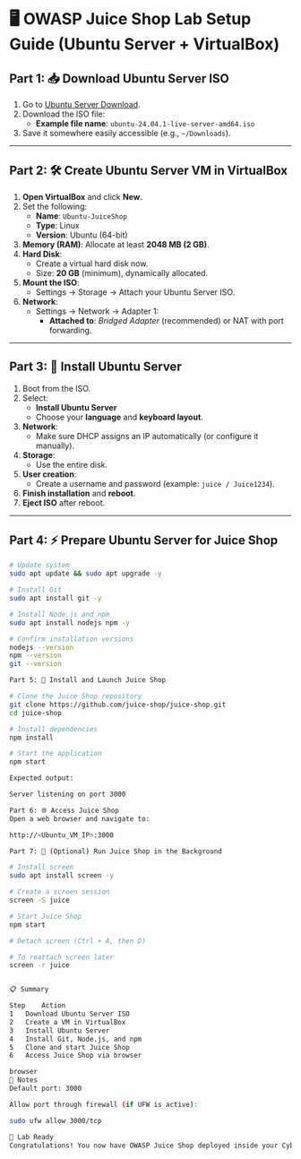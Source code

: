 # 🖥️ OWASP Juice Shop Lab Setup Guide (Ubuntu Server + VirtualBox)

## Part 1: 📥 Download Ubuntu Server ISO

1. Go to [Ubuntu Server Download](https://releases.ubuntu.com/24.04/).
2. Download the ISO file:
   - **Example file name**: `ubuntu-24.04.1-live-server-amd64.iso`
3. Save it somewhere easily accessible (e.g., `~/Downloads`).

---

## Part 2: 🛠️ Create Ubuntu Server VM in VirtualBox

1. **Open VirtualBox** and click **New**.
2. Set the following:
   - **Name**: `Ubuntu-JuiceShop`
   - **Type**: Linux
   - **Version**: Ubuntu (64-bit)
3. **Memory (RAM)**: Allocate at least **2048 MB (2 GB)**.
4. **Hard Disk**:
   - Create a virtual hard disk now.
   - Size: **20 GB** (minimum), dynamically allocated.
5. **Mount the ISO**:
   - Settings → Storage → Attach your Ubuntu Server ISO.
6. **Network**:
   - Settings → Network → Adapter 1:
     - **Attached to**: *Bridged Adapter* (recommended) or NAT with port forwarding.

---

## Part 3: 🧹 Install Ubuntu Server

1. Boot from the ISO.
2. Select:
   - **Install Ubuntu Server**
   - Choose your **language** and **keyboard layout**.
3. **Network**:
   - Make sure DHCP assigns an IP automatically (or configure it manually).
4. **Storage**:
   - Use the entire disk.
5. **User creation**:
   - Create a username and password (example: `juice / Juice1234`).
6. **Finish installation** and **reboot**.
7. **Eject ISO** after reboot.

---

## Part 4: ⚡ Prepare Ubuntu Server for Juice Shop

```bash
# Update system
sudo apt update && sudo apt upgrade -y

# Install Git
sudo apt install git -y

# Install Node.js and npm
sudo apt install nodejs npm -y

# Confirm installation versions
nodejs --version
npm --version
git --version

Part 5: 🍹 Install and Launch Juice Shop

# Clone the Juice Shop repository
git clone https://github.com/juice-shop/juice-shop.git
cd juice-shop

# Install dependencies
npm install

# Start the application
npm start

Expected output:

Server listening on port 3000

Part 6: 🌐 Access Juice Shop
Open a web browser and navigate to:

http://<Ubuntu_VM_IP>:3000

Part 7: 🧹 (Optional) Run Juice Shop in the Background

# Install screen
sudo apt install screen -y

# Create a screen session
screen -S juice

# Start Juice Shop
npm start

# Detach screen (Ctrl + A, then D)

# To reattach screen later
screen -r juice


📋 Summary

Step	Action
1	Download Ubuntu Server ISO
2	Create a VM in VirtualBox
3	Install Ubuntu Server
4	Install Git, Node.js, and npm
5	Clone and start Juice Shop
6	Access Juice Shop via browser

browser
📢 Notes
Default port: 3000

Allow port through firewall (if UFW is active):

sudo ufw allow 3000/tcp

🚀 Lab Ready
Congratulations! You now have OWASP Juice Shop deployed inside your Cybersecurity Lab environment, ready for testing and learning.
